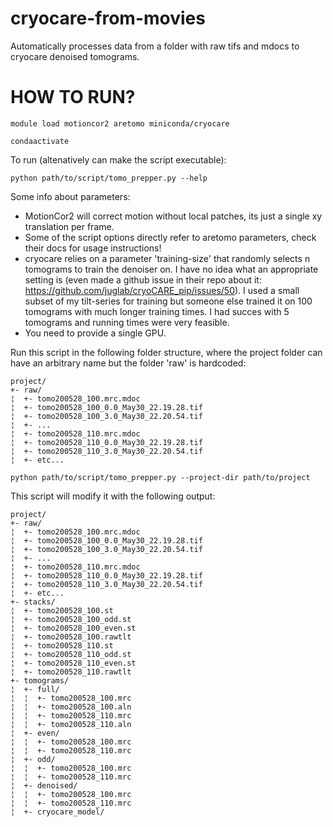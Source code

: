 # cryocare-from-movies
Automatically processes data from a folder with raw tifs and mdocs to cryocare denoised tomograms.

# HOW TO RUN?

```module load motioncor2 aretomo miniconda/cryocare```

```condaactivate```

To run (altenatively can make the script executable):

```python path/to/script/tomo_prepper.py --help```

Some info about parameters:
- MotionCor2 will correct motion without local patches, its just a single xy translation per frame.
- Some of the script options directly refer to aretomo parameters, check their docs for usage instructions!
- cryocare relies on a parameter 'training-size' that randomly selects n tomograms to train the denoiser on. I have no idea what an appropriate setting is (even made a github issue in their repo about it: https://github.com/juglab/cryoCARE_pip/issues/50). I used a small subset of my tilt-series for training but someone else trained it on 100 tomograms with much longer training times. I had succes with 5 tomograms and running times were very feasible.
- You need to provide a single GPU.

Run this script in the following folder structure, where the project folder can have an arbitrary name but the folder 'raw' is hardcoded:

```
project/
+- raw/
¦  +- tomo200528_100.mrc.mdoc
¦  +- tomo200528_100_0.0_May30_22.19.28.tif
¦  +- tomo200528_100_3.0_May30_22.20.54.tif
¦  +- ...
¦  +- tomo200528_110.mrc.mdoc
¦  +- tomo200528_110_0.0_May30_22.19.28.tif
¦  +- tomo200528_110_3.0_May30_22.20.54.tif
¦  +- etc...
```

```python path/to/script/tomo_prepper.py --project-dir path/to/project```

This script will modify it with the following output:

```
project/
+- raw/
¦  +- tomo200528_100.mrc.mdoc
¦  +- tomo200528_100_0.0_May30_22.19.28.tif
¦  +- tomo200528_100_3.0_May30_22.20.54.tif
¦  +- ...
¦  +- tomo200528_110.mrc.mdoc
¦  +- tomo200528_110_0.0_May30_22.19.28.tif
¦  +- tomo200528_110_3.0_May30_22.20.54.tif
¦  +- etc...
+- stacks/
¦  +- tomo200528_100.st
¦  +- tomo200528_100_odd.st
¦  +- tomo200528_100_even.st
¦  +- tomo200528_100.rawtlt
¦  +- tomo200528_110.st
¦  +- tomo200528_110_odd.st
¦  +- tomo200528_110_even.st
¦  +- tomo200528_110.rawtlt
+- tomograms/
¦  +- full/
¦  ¦  +- tomo200528_100.mrc
¦  ¦  +- tomo200528_100.aln
¦  ¦  +- tomo200528_110.mrc
¦  ¦  +- tomo200528_110.aln
¦  +- even/
¦  ¦  +- tomo200528_100.mrc
¦  ¦  +- tomo200528_110.mrc
¦  +- odd/
¦  ¦  +- tomo200528_100.mrc
¦  ¦  +- tomo200528_110.mrc
¦  +- denoised/
¦  ¦  +- tomo200528_100.mrc
¦  ¦  +- tomo200528_110.mrc
¦  +- cryocare_model/
```
